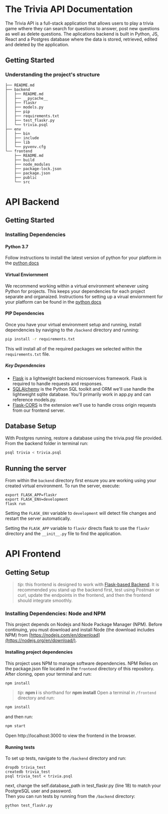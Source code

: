 # The Trivia API Documentation

The Trivia API is a full-stack application that allows users to play a trivia game wthere they can search for questions to answer, post new questions as well as delete questions. The aplications backend is built in Python, JS, React and a Postgres database where the data is stored, retrieved, edited and deleted by the application.

## Getting Started

### Understanding the project's structure

```
├── README.md
├── backend
│   ├── README.md
│   ├── __pycache__
│   ├── flaskr
│   ├── models.py
│   ├── pip
│   ├── requirements.txt
│   ├── test_flaskr.py
│   └── trivia.psql
├── env
│   ├── bin
│   ├── include
│   ├── lib
│   └── pyvenv.cfg
└── frontend
    ├── README.md
    ├── build
    ├── node_modules
    ├── package-lock.json
    ├── package.json
    ├── public
    └── src
````

# API Backend

## Getting Started

### Installing Dependencies

#### Python 3.7

Follow instructions to install the latest version of python for your platform in the [python docs](https://docs.python.org/3/using/unix.html#getting-and-installing-the-latest-version-of-python)

#### Virtual Enviornment

We recommend working within a virtual environment whenever using Python for projects. This keeps your dependencies for each project separate and organaized. Instructions for setting up a virual enviornment for your platform can be found in the [python docs](https://packaging.python.org/guides/installing-using-pip-and-virtual-environments/)

#### PIP Dependencies

Once you have your virtual environment setup and running, install dependencies by naviging to the `/backend` directory and running:
```bash
pip install -r requirements.txt
```

This will install all of the required packages we selected within the `requirements.txt` file.

##### Key Dependencies

- [Flask](http://flask.pocoo.org/)  is a lightweight backend microservices framework. Flask is required to handle requests and responses.
- [SQLAlchemy](https://www.sqlalchemy.org/) is the Python SQL toolkit and ORM we'll use handle the lightweight sqlite database. You'll primarily work in app.py and can reference models.py. 
- [Flask-CORS](https://flask-cors.readthedocs.io/en/latest/#) is the extension we'll use to handle cross origin requests from our frontend server. 

## Database Setup
With Postgres running, restore a database using the trivia.psql file provided. From the backend folder in terminal run:
```bash
psql trivia < trivia.psql
```
## Running the server
From within the `backend` directory first ensure you are working using your created virtual environment.
To run the server, execute:
```
export FLASK_APP=flaskr
export FLASK_ENV=development
flask run
```
Setting the `FLASK_ENV` variable to `development` will detect file changes and restart the server automatically.

Setting the `FLASK_APP` variable to `flaskr` directs flask to use the `flaskr` directory and the `__init__.py` file to find the application. 

# API Frontend

## Getting Setup

> _tip_: this frontend is designed to work with [Flask-based Backend](../backend). It is recommended you stand up the backend first, test using Postman or curl, update the endpoints in the frontend, and then the frontend should integrate smoothly.

### Installing Dependencies: Node and NPM
This project depends on Nodejs and Node Package Manager (NPM). Before continuing, you must download and install Node (the download includes NPM) from [https://nodejs.com/en/download](https://nodejs.org/en/download/).

#### Installing project dependencies

This project uses NPM to manage software dependencies. NPM Relies on the package.json file located in the `frontend` directory of this repository. After cloning, open your terminal and run:
```bash
npm install
```
>_tip_: **npm i** is shorthand for **npm install**
Open a terminal in `/frontend` directory and run:
```bash
npm install
```
and then run:
```bash
npm start
```
Open http://localhost:3000 to view the frontend in the browser.

#### Running tests
To set up tests, navigate to the `/backend` directory and run:
```
dropdb trivia_test
createdb trivia_test
psql trivia_test < trivia.psql
```
next, change the self.database_path in test_flaskr.py (line 18) to match your PostgreSQL user and password.  
Then you can run tests by running from the `/backend` directory:
```bash
python test_flaskr.py
``

